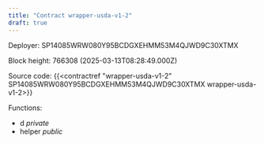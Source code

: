 ```yaml
---
title: "Contract wrapper-usda-v1-2"
draft: true
---
```

Deployer: SP14085WRW080Y95BCDGXEHMM53M4QJWD9C30XTMX


 



Block height: 766308 (2025-03-13T08:28:49.000Z)

Source code: {{<contractref "wrapper-usda-v1-2" SP14085WRW080Y95BCDGXEHMM53M4QJWD9C30XTMX wrapper-usda-v1-2>}}

Functions:

* d _private_
* helper _public_
